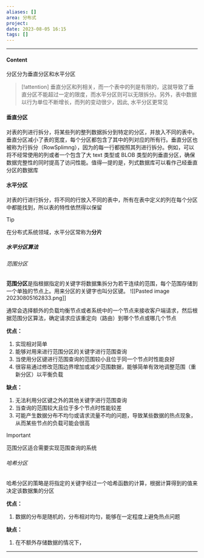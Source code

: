 ```yaml
---
aliases: []
area: 分布式
project: 
date: 2023-08-05 16:15
tags: []
---
```

---
#### Content
分区分为垂直分区和水平分区

> [!attention] 
> 垂直分区和列相关，而一个表中的列是有限的，这就导致了垂直分区不能超过一定的限度，而水平分区则可以无限拆分。另外，表中数据以行为单位不断增长，而列的变动很少，因此, 水平分区更常见

#### 垂直分区
对表的列进行拆分，将某些列的整列数据拆分到特定的分区，并放入不同的表中。垂直分区减小了表的宽度，每个分区都包含了其中的列对应的所有行。垂直分区也被称为行拆分（RowSplimng），因为的每一行都按照其列进行拆分。例如，可以将不经常使用的列或者一个包含了大 text 类型或 BLOB 类型的列垂直分区，确保数据完整性的同时提高了访问性能。值得—提的是，列式数据库可以看作己经垂直分区的数据库

#### 水平分区
对表的行进行拆分，将不同的行放入不同的表中，所有在表中定义的列在每个分区中都能找到，所以表的特性依然得以保留

> [!tip]
> 在分布式系统领域，水平分区常称为**分片**

##### 水平分区算法
###### 范围分区
**范围分区**是指根据指定的关键字将数据集拆分为若干连续的范围，每个范围存储到一个单独的节点上。用来分区的关键字也叫分区键。
![[Pasted image 20230805162833.png]]

通常会选择额外的负载均衡节点或者系统中的一个节点来接收客户端请求，然后根据范围分区算法，确定请求应该重定向（路由）到哪个节点或哪几个节点


**优点：**
1. 实现相对简单
2. 能够对用来进行范围分区的关键字进行范围查询
3. 当使用分区键进行范围查询的范围较小且位于同一个节点时性能良好
4. 很容易通过修改范围边界增加或减少范围数据，能够简单有效地调整范围（重新分区）以平衡负载

**缺点：**
1. 无法利用分区键之外的其他关键字进行范围查询
2. 当查询的范围较大且位于多个节点时性能较差
3. 可能产生数据分布不均匀或请求流量不均的问题，导致某些数据的热点现象，从而某些节点的负载可能会很高

> [!important] 
> 范围分区适合需要实现范围查询的系统

###### 哈希分区
哈希分区的策略是将指定的关键字经过一个哈希函数的计算，根据计算得到的值来决定该数据集的分区

**优点：**
1. 数据的分布是随机的，分布相对均匀，能够在一定程度上避免热点问题

**缺点：**
1. 在不额外存储数据的情况下，

---
